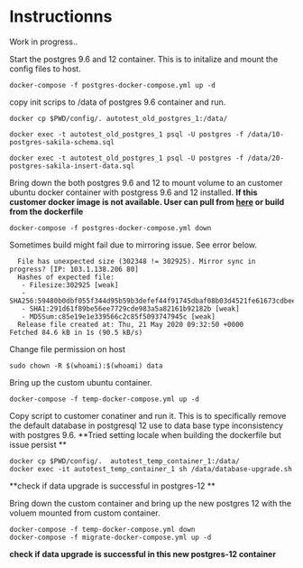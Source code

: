 # Instructionns

Work in progress..

Start the postgres 9.6 and 12 container. This is to initalize and mount the config files to host.

```
docker-compose -f postgres-docker-compose.yml up -d
```

copy init scrips to /data of postgres 9.6 container and run.

```
docker cp $PWD/config/. autotest_old_postgres_1:/data/

docker exec -t autotest_old_postgres_1 psql -U postgres -f /data/10-postgres-sakila-schema.sql

docker exec -t autotest_old_postgres_1 psql -U postgres -f /data/20-postgres-sakila-insert-data.sql
```

Bring down the both postgres 9.6 and 12 to mount volume to an customer ubuntu docker container with postgress 9.6 and 12 installed. **If this customer docker image is not available. User can pull from [here](https://hub.docker.com/repository/docker/weetong/autotest) or build from the dockerfile** 

```
docker-compose -f postgres-docker-compose.yml down
```

Sometimes build might fail due to mirroring issue. See error below.

```
  File has unexpected size (302348 != 302925). Mirror sync in progress? [IP: 103.1.138.206 80]
  Hashes of expected file:
   - Filesize:302925 [weak]
   - SHA256:59480b0dbf055f344d95b59b3defef44f91745dbaf08b03d4521fe61673cdbee
   - SHA1:291d61f89be56ee7729cde983a5a82161b92182b [weak]
   - MD5Sum:c85e19e1e339566c2c85f5093747945c [weak]
  Release file created at: Thu, 21 May 2020 09:32:50 +0000
Fetched 84.6 kB in 1s (90.5 kB/s)
```
Change file permission on host
```
sudo chown -R $(whoami):$(whoami) data
```

Bring up the custom ubuntu container.
```
docker-compose -f temp-docker-compose.yml up -d
```

Copy script to customer conatiner and run it. This is to specifically remove the default database in postgresql 12 use to data base type inconsistency with postgres 9.6. **Tried setting locale when building the dockerfile but issue persist **

```
docker cp $PWD/config/.  autotest_temp_container_1:/data/
docker exec -it autotest_temp_container_1 sh /data/database-upgrade.sh
```
  **check if data upgrade is successful in postgres-12 **

Bring down the custom container and bring up the new postgres 12 with the voluem mounted from custom container.

```
docker-compose -f temp-docker-compose.yml down
docker-compose -f migrate-docker-compose.yml up -d
```
   **check if data upgrade is successful in this new postgres-12 container**
